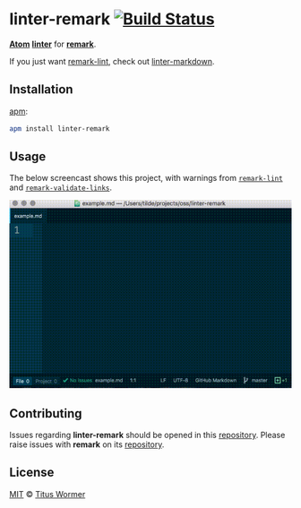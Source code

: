 # linter-remark [![Build Status][travis-badge]][travis]

[**Atom**][atom] [**linter**][linter] for [**remark**][remark].

If you just want [remark-lint][], check out [linter-markdown][].

## Installation

[apm][apm-install]:

```bash
apm install linter-remark
```

## Usage

The below screencast shows this project, with warnings from
[`remark-lint`][remark-lint] and
[`remark-validate-links`][remark-validate-links].

![screencast][]

## Contributing

Issues regarding **linter-remark** should be opened in this
[repository][linter-issues].
Please raise issues with **remark** on its [repository][remark-issues].

## License

[MIT][license] © [Titus Wormer][author]

<!-- Definitions -->

[travis-badge]: https://img.shields.io/travis/wooorm/linter-remark.svg

[travis]: https://travis-ci.org/wooorm/linter-remark

[apm-install]: https://github.com/atom/apm

[license]: LICENSE

[author]: http://wooorm.com

[atom]: https://atom.io

[remark]: https://github.com/remarkjs/remark

[linter]: https://github.com/steelbrain/linter

[screencast]: https://raw.githubusercontent.com/wooorm/linter-remark/master/screencast.gif

[remark-lint]: https://github.com/remarkjs/remark-lint

[remark-validate-links]: https://github.com/remarkjs/remark-validate-links

[linter-markdown]: https://github.com/AtomLinter/linter-markdown

[linter-issues]: https://github.com/wooorm/linter-remark/issues

[remark-issues]: https://github.com/remarkjs/remark/issues
